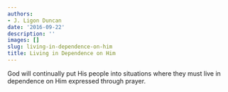 ```yaml
---
authors:
- J. Ligon Duncan
date: '2016-09-22'
description: ''
images: []
slug: living-in-dependence-on-him
title: Living in Dependence on Him
---
```


God will continually put His people into situations where they must live in dependence on Him expressed through prayer.
